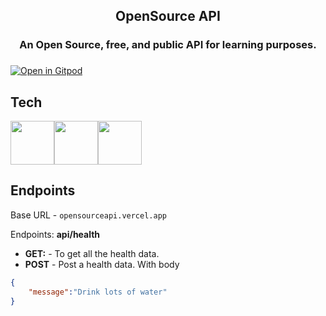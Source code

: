 <div align="center">
<h2>OpenSource API</h2>
<h3>An Open Source, free, and public API for learning purposes.<h3>
</div>
 

[![Open in Gitpod](https://gitpod.io/button/open-in-gitpod.svg)](https://gitpod.io/#https://github.com/Pradumnasaraf/OpenSource-API)

## Tech

<img src="https://cdn.jsdelivr.net/gh/devicons/devicon/icons/nodejs/nodejs-plain.svg"  height= "70"/><img src="https://cdn.jsdelivr.net/gh/devicons/devicon/icons/express/express-original.svg" height= "70" /><img src="https://cdn.jsdelivr.net/gh/devicons/devicon/icons/mongodb/mongodb-original.svg" height="70" />

## Endpoints

Base URL - `opensourceapi.vercel.app`

Endpoints: **api/health**

- **GET:** - To get all the health data.
- **POST** - Post a health data. With body

```json
{
    "message":"Drink lots of water"
}
```
